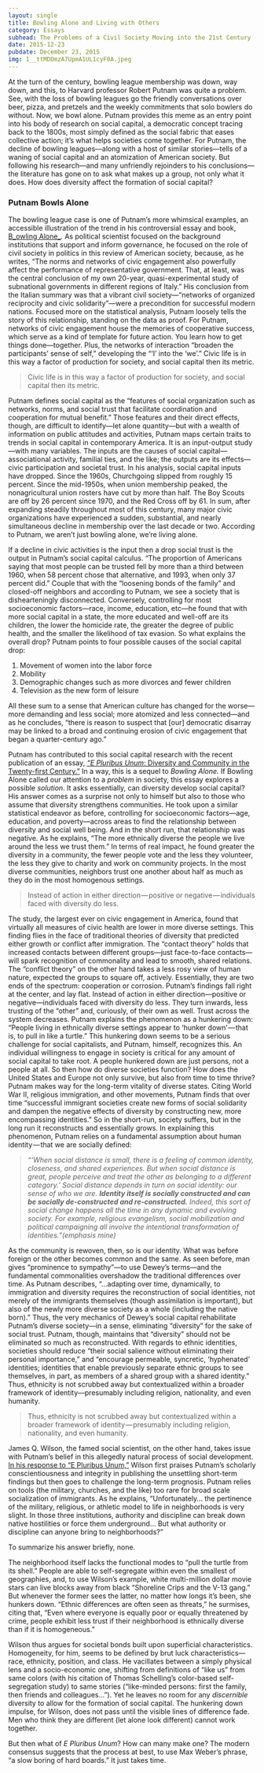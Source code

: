 ```yaml
---
layout: single
title: Bowling Alone and Living with Others
category: Essays
subhead: The Problems of a Civil Society Moving into the 21st Century
date: 2015-12-23
pubdate: December 23, 2015
img: 1__ttMDDmzA7UpmA1UL1cyF0A.jpeg
---
```

At the turn of the century, bowling league membership was down, way down, and this, to Harvard professor Robert Putnam was quite a problem. See, with the loss of bowling leagues go the friendly conversations over beer, pizza, and pretzels and the weekly commitments that solo bowlers do without. Now, we bowl alone. Putnam provides this meme as an entry point into his body of research on social capital, a democratic concept tracing back to the 1800s, most simply defined as the social fabric that eases collective action; it’s what helps societies come together. For Putnam, the decline of bowling leagues—along with a host of similar stories—tells of a waning of social capital and an atomization of American society. But following his research—and many unfriendly rejoinders to his conclusions—the literature has gone on to ask what makes up a group, not only what it does. How does diversity affect the formation of social capital?

### **Putnam Bowls Alone**

The bowling league case is one of Putnam’s more whimsical examples, an accessible illustration of the trend in his controversial essay and book, [B_owling Alone_](http://bowlingalone.com/)_._ As political scientist focused on the background institutions that support and inform governance, he focused on the role of civil society in politics in this review of American society, because, as he writes, “The norms and networks of civic engagement also powerfully affect the performance of representative government. That, at least, was the central conclusion of my own 20-year, quasi-experimental study of subnational governments in different regions of Italy.” His conclusion from the Italian summary was that a vibrant civil society—“networks of organized reciprocity and civic solidarity”—were a precondition for successful modern nations. Focused more on the statistical analysis, Putnam loosely tells the story of this relationship, standing on the data as proof. For Putnam, networks of civic engagement house the memories of cooperative success, which serve as a kind of template for future action. You learn how to get things done—together. Plus, the networks of interaction “broaden the participants’ sense of self,” developing the “‘I’ into the ‘we’.” Civic life is in this way a factor of production for society, and social capital then its metric.

> Civic life is in this way a factor of production for society, and social capital then its metric.

Putnam defines social capital as the “features of social organization such as networks, norms, and social trust that facilitate coordination and cooperation for mutual benefit.” Those features and their direct effects, though, are difficult to identify—let alone quantity—but with a wealth of information on public attitudes and activities, Putnam maps certain traits to trends in social capital in contemporary America. It is an input-output study—with many variables. The inputs are the causes of social capital—associational activity, familial ties, and the like; the outputs are its effects—civic participation and societal trust. In his analysis, social capital inputs have dropped. Since the 1960s, Churchgoing slipped from roughly 15 percent. Since the mid-1950s, when union membership peaked, the nonagricultural union rosters have cut by more than half. The Boy Scouts are off by 26 percent since 1970, and the Red Cross off by 61. In sum, after expanding steadily throughout most of this century, many major civic organizations have experienced a sudden, substantial, and nearly simultaneous decline in membership over the last decade or two. According to Putnam, we aren’t just bowling alone, we’re living alone.

If a decline in civic activities is the input then a drop social trust is the output in Putnam’s social capital calculus. “The proportion of Americans saying that most people can be trusted fell by more than a third between 1960, when 58 percent chose that alternative, and 1993, when only 37 percent did.” Couple that with the “loosening bonds of the family” and closed-off neighbors and according to Putnam, we see a society that is dishearteningly disconnected. Conversely, controlling for most socioeconomic factors—race, income, education, etc—he found that with more social capital in a state, the more educated and well-off are its children, the lower the homicide rate, the greater the degree of public health, and the smaller the likelihood of tax evasion. So what explains the overall drop? Putnam points to four possible causes of the social capital drop:

1.  Movement of women into the labor force
2.  Mobility
3.  Demographic changes such as more divorces and fewer children
4.  Television as the new form of leisure

All these sum to a sense that American culture has changed for the worse—more demanding and less social; more atomized and less connected—and as he concludes, “there is reason to suspect that \[our\] democratic disarray may be linked to a broad and continuing erosion of civic engagement that began a quarter-century ago.”

Putnam has contributed to this social capital research with the recent publication of an essay, [_“E Pluribus Unum_: Diversity and Community in the Twenty-first Century.”](http://onlinelibrary.wiley.com/doi/10.1111/j.1467-9477.2007.00176.x/abstract) In a way, this is a sequel to _Bowling Alone._ If Bowling Alone called our attention to a _problem_ in society, this essay explores a possible _solution_. It asks essentially, can diversity develop social capital? His answer comes as a surprise not only to himself but also to those who assume that diversity strengthens communities. He took upon a similar statistical endeavor as before, controlling for socioeconomic factors—age, education, and poverty—across areas to find the relationship between diversity and social well being. And in the short run, that relationship was negative. As he explains, “The more ethnically diverse the people we live around the less we trust them.” In terms of real impact, he found greater the diversity in a community, the fewer people vote and the less they volunteer, the less they give to charity and work on community projects. In the most diverse communities, neighbors trust one another about half as much as they do in the most homogenous settings.

> Instead of action in either direction — positive or negative — individuals faced with diversity do less.

The study, the largest ever on civic engagement in America, found that virtually all measures of civic health are lower in more diverse settings. This finding flies in the face of traditional theories of diversity that predicted either growth or conflict after immigration. The “contact theory” holds that increased contacts between different groups—just face-to-face contacts—will spark recognition of commonality and lead to smooth, shared relations. The “conflict theory” on the other hand takes a less rosy view of human nature, expected the groups to square off, actively. Essentially, they are two ends of the spectrum: cooperation or corrosion. Putnam’s findings fall right at the center, and lay flat. Instead of action in either direction—positive or negative—individuals faced with diversity do less. They turn inwards, less trusting of the “other” and, curiously, of their own as well. Trust across the system decreases. Putnam explains the phenomenon as a hunkering down: “People living in ethnically diverse settings appear to ‘hunker down’ — that is, to pull in like a turtle.” This hunkering down seems to be a serious challenge for social capitalists, and Putnam, himself, recognizes this. An individual willingness to engage in society is critical for any amount of social capital to take root. A people hunkered down are just persons, not a people at all. So then how do diverse societies function? How does the United States and Europe not only survive, but also from time to time thrive? Putnam makes way for the long-term vitality of diverse states. Citing World War II, religious immigration, and other movements, Putnam finds that over time “successful immigrant societies create new forms of social solidarity and dampen the negative effects of diversity by constructing new, more encompassing identities.” So in the short-run, society suffers, but in the long run it reconstructs and essentially grows. In explaining this phenomenon, Putnam relies on a fundamental assumption about human identity — that we are socially defined:

> _“‘When social distance is small, there is a feeling of common identity, closeness, and shared experiences. But when social distance is great, people perceive and treat the other as belonging to a different category.’ Social distance depends in turn on social identity: our sense of who we are._ **_Identity itself is socially constructed and can be socially de-constructed and re-constructed._** _Indeed, this sort of social change happens all the time in any dynamic and evolving society. For example, religious evangelism, social mobilization and political campaigning all involve the intentional transformation of identities.”(emphasis mine)_

As the community is rewoven, then, so is our identity. What was before foreign or the other becomes common and the same. As seen before, man gives “prominence to sympathy”—to use Dewey’s terms—and the fundamental commonalities overshadow the traditional differences over time. As Putnam describes, “…adapting over time, dynamically, to immigration and diversity requires the reconstruction of social identities, not merely of the immigrants themselves (though assimilation is important), but also of the newly more diverse society as a whole (including the native born).” Thus, the very mechanics of Dewey’s social capital rehabilitate Putnam’s diverse society—in a sense, eliminating “diversity” for the sake of social trust. Putnam, though, maintains that “diversity” should not be eliminated so much as reconstructed. With regards to ethnic identities, societies should reduce “their social salience without eliminating their personal importance,” and “encourage permeable, syncretic, ‘hyphenated’ identities; identities that enable previously separate ethnic groups to see themselves, in part, as members of a shared group with a shared identity.” Thus, ethnicity is not scrubbed away but contextualized within a broader framework of identity—presumably including religion, nationality, and even humanity.

> Thus, ethnicity is not scrubbed away but contextualized within a broader framework of identity — presumably including religion, nationality, and even humanity.

James Q. Wilson, the famed social scientist, on the other hand, takes issue with Putnam’s belief in this allegedly natural process of social development. [In his response to “E Pluribus Unum,”](https://www.commentarymagazine.com/articles/bowling-with-others/) Wilson first praises Putnam’s scholarly conscientiousness and integrity in publishing the unsettling short-term findings but then goes to challenge the long-term prognosis. Putnam relies on tools (the military, churches, and the like) too rare for broad scale socialization of immigrants. As he explains, “Unfortunately… the pertinence of the military, religious, or athletic model to life in neighborhoods is very slight. In those three institutions, authority and discipline can break down native hostilities or force them underground… But what authority or discipline can anyone bring to neighborhoods?”

To summarize his answer briefly, none.

The neighborhood itself lacks the functional modes to “pull the turtle from its shell.” People are able to self-segregate within even the smallest of geographies, and, to use Wilson’s example, white multi-million dollar movie stars can live blocks away from black “Shoreline Crips and the V-13 gang.” But whenever the former sees the latter, no matter how longs it’s been, she hunkers down. “Ethnic differences are often seen as threats,” he surmises, citing that, “Even where everyone is equally poor or equally threatened by crime, people exhibit less trust if their neighborhood is ethnically diverse than if it is homogeneous.”

Wilson thus argues for societal bonds built upon superficial characteristics. Homogeneity, for him, seems to be defined by brut luck characteristics—race, ethnicity, position, and class. He vacillates between a simply physical lens and a socio-economic one, shifting from definitions of “like us” from same colors (with his citation of Thomas Schelling’s color-based self-segregation study) to same stories (“like-minded persons: first the family, then friends and colleagues…”). Yet he leaves no room for any _discernible_ diversity to allow for the formation of social capital. The hunkering down impulse, for Wilson, does not pass until the visible lines of difference fade. Men who think they are different (let alone look different) cannot work together.

But then what of _E Pluribus Unum_? How can many make one? The modern consensus suggests that the process at best, to use Max Weber’s phrase, “a slow boring of hard boards.” It just takes time.